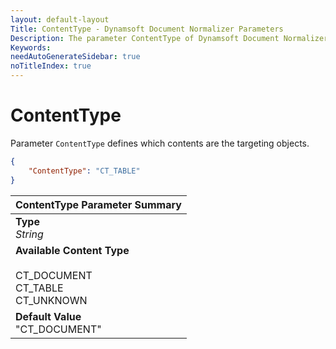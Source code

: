 ```yaml
---
layout: default-layout
Title: ContentType - Dynamsoft Document Normalizer Parameters
Description: The parameter ContentType of Dynamsoft Document Normalizer is XXX.
Keywords:
needAutoGenerateSidebar: true
noTitleIndex: true
---
```


# ContentType

Parameter `ContentType` defines which contents are the targeting objects.

```json
{
    "ContentType": "CT_TABLE"
}
```

| ContentType Parameter Summary |
| :---------------------------- |
| **Type**<br>*String* |
| **Available Content Type**<br><br>CT_DOCUMENT<br>CT_TABLE<br>CT_UNKNOWN |
| **Default Value**<br>"CT_DOCUMENT" |
